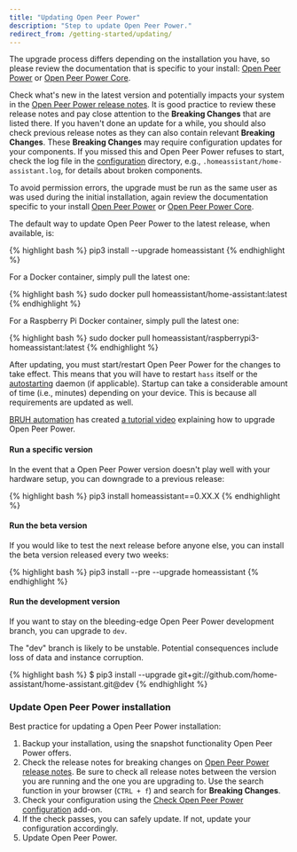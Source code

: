 ```yaml
---
title: "Updating Open Peer Power"
description: "Step to update Open Peer Power."
redirect_from: /getting-started/updating/
---
```


<div class='note warning'>

The upgrade process differs depending on the installation you have, so please review the documentation that is specific to your install: [Open Peer Power](/hassio/) or [Open Peer Power Core](/docs/installation/virtualenv/#upgrading-home-assistant).

</div>

Check what's new in the latest version and potentially impacts your system in the [Open Peer Power release notes](https://github.com/home-assistant/home-assistant/releases). It is good practice to review these release notes and pay close attention to the **Breaking Changes** that are listed there. If you haven't done an update for a while, you should also check previous release notes as they can also contain relevant **Breaking Changes**. These **Breaking Changes** may require configuration updates for your components. If you missed this and Open Peer Power refuses to start, check the log file in the [configuration](/docs/configuration/) directory, e.g., `.homeassistant/home-assistant.log`, for details about broken components.

<div class='note'>

To avoid permission errors, the upgrade must be run as the same user as was used during the initial installation, again review the documentation specific to your install [Open Peer Power](/hassio/) or [Open Peer Power Core](/docs/installation/virtualenv).

</div>

The default way to update Open Peer Power to the latest release, when available, is:

{% highlight bash %}
pip3 install --upgrade homeassistant
{% endhighlight %}

For a Docker container, simply pull the latest one:

{% highlight bash %}
sudo docker pull homeassistant/home-assistant:latest
{% endhighlight %}

For a Raspberry Pi Docker container, simply pull the latest one:

{% highlight bash %}
sudo docker pull homeassistant/raspberrypi3-homeassistant:latest
{% endhighlight %}

After updating, you must start/restart Open Peer Power for the changes to take effect. This means that you will have to restart `hass` itself or the [autostarting](/docs/autostart/) daemon (if applicable). Startup can take a considerable amount of time (i.e., minutes) depending on your device. This is because all requirements are updated as well.

[BRUH automation](https://www.bruhautomation.io/) has created [a tutorial video](https://www.youtube.com/watch?v=tuG2rs1Cl2Y) explaining how to upgrade Open Peer Power.

#### Run a specific version

In the event that a Open Peer Power version doesn't play well with your hardware setup, you can downgrade to a previous release:

{% highlight bash %}
pip3 install homeassistant==0.XX.X
{% endhighlight %}

#### Run the beta version

If you would like to test the next release before anyone else, you can install the beta version released every two weeks:

{% highlight bash %}
pip3 install --pre --upgrade homeassistant
{% endhighlight %}

#### Run the development version

If you want to stay on the bleeding-edge Open Peer Power development branch, you can upgrade to `dev`.

<div class='note warning'>
  The "dev" branch is likely to be unstable. Potential consequences include loss of data and instance corruption.
</div>

{% highlight bash %}
$ pip3 install --upgrade git+git://github.com/home-assistant/home-assistant.git@dev
{% endhighlight %}

### Update Open Peer Power installation

Best practice for updating a Open Peer Power installation:

1. Backup your installation, using the snapshot functionality Open Peer Power offers.
2. Check the release notes for breaking changes on [Open Peer Power release notes](https://github.com/home-assistant/home-assistant/releases). Be sure to check all release notes between the version you are running and the one you are upgrading to. Use the search function in your browser (`CTRL + f`) and search for **Breaking Changes**.
3. Check your configuration using the [Check Open Peer Power configuration](/addons/check_config/) add-on.
4. If the check passes, you can safely update. If not, update your configuration accordingly.
5. Update Open Peer Power.
